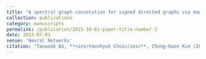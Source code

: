 ```yaml
---
title: "A spectral graph convolution for signed directed graphs via magnetic laplacian"
collection: publications
category: manuscripts
permalink: /publication/2015-10-01-paper-title-number-3
date: 2023-07-01
venue: 'Neural Networks'
citation: 'Taewook Ko, **<ins>Yoonhyuk Choi</ins>**, Chong-Kwon Kim (2023)'
---
```

